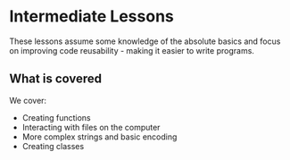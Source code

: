 # Intermediate Lessons

These lessons assume some knowledge of the absolute basics and
focus on improving code reusability - making it easier to write
programs. 

## What is covered

We cover:

* Creating functions
* Interacting with files on the computer
* More complex strings and basic encoding
* Creating classes
